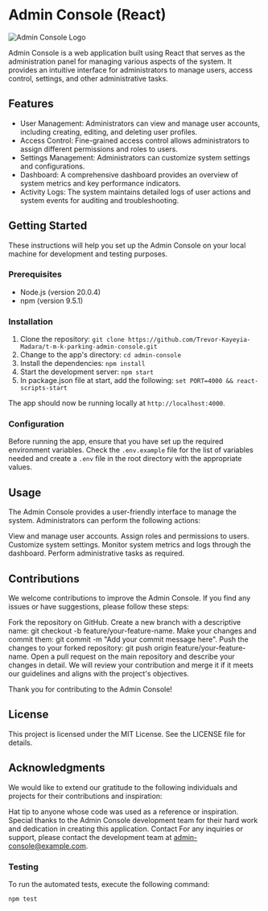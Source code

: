 # Admin Console (React)

![Admin Console Logo](admin_console_logo.png)

Admin Console is a web application built using React that serves as the administration panel for managing various aspects of the system. It provides an intuitive interface for administrators to manage users, access control, settings, and other administrative tasks.

## Features

- User Management: Administrators can view and manage user accounts, including creating, editing, and deleting user profiles.
- Access Control: Fine-grained access control allows administrators to assign different permissions and roles to users.
- Settings Management: Administrators can customize system settings and configurations.
- Dashboard: A comprehensive dashboard provides an overview of system metrics and key performance indicators.
- Activity Logs: The system maintains detailed logs of user actions and system events for auditing and troubleshooting.

## Getting Started

These instructions will help you set up the Admin Console on your local machine for development and testing purposes.

### Prerequisites

- Node.js (version 20.0.4)
- npm (version 9.5.1)

### Installation

1. Clone the repository: `git clone https://github.com/Trevor-Kayeyia-Madara/t-m-k-parking-admin-console.git`
2. Change to the app's directory: `cd admin-console`
3. Install the dependencies: `npm install`
4. Start the development server: `npm start`
5. In package.json file at start, add the following: `set PORT=4000 && react-scripts-start`

The app should now be running locally at `http://localhost:4000`.

### Configuration

Before running the app, ensure that you have set up the required environment variables. Check the `.env.example` file for the list of variables needed and create a `.env` file in the root directory with the appropriate values.

## Usage

The Admin Console provides a user-friendly interface to manage the system. Administrators can perform the following actions:

View and manage user accounts.
Assign roles and permissions to users.
Customize system settings.
Monitor system metrics and logs through the dashboard.
Perform administrative tasks as required.

## Contributions

We welcome contributions to improve the Admin Console. If you find any issues or have suggestions, please follow these steps:

Fork the repository on GitHub.
Create a new branch with a descriptive name: git checkout -b feature/your-feature-name.
Make your changes and commit them: git commit -m "Add your commit message here".
Push the changes to your forked repository: git push origin feature/your-feature-name.
Open a pull request on the main repository and describe your changes in detail.
We will review your contribution and merge it if it meets our guidelines and aligns with the project's objectives.

Thank you for contributing to the Admin Console!

## License

This project is licensed under the MIT License. See the LICENSE file for details.

## Acknowledgments

We would like to extend our gratitude to the following individuals and projects for their contributions and inspiration:

Hat tip to anyone whose code was used as a reference or inspiration.
Special thanks to the Admin Console development team for their hard work and dedication in creating this application.
Contact
For any inquiries or support, please contact the development team at <admin-console@example.com>.

### Testing

To run the automated tests, execute the following command:

```bash
npm test

